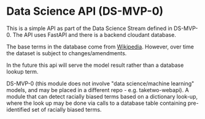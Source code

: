 # Data Science API (DS-MVP-0)

This is a simple API as part of the Data Science Stream defined in DS-MVP-0. The API uses FastAPI and there is a backend cloudant database. 

The base terms in the database come from [Wikipedia](https://en.wikipedia.org/wiki/List_of_ethnic_slurs). However, over time the dataset is subject to changes/amendments.

In the future this api will serve the model result rather than a database lookup term. 

DS-MVP-0 (this module does not involve "data science/machine learning" models, and may be placed in a different repo - e.g. taketwo-webapi). A module that can detect racially biased terms based on a dictionary look-up, where the look up may be done via calls to a database table containing pre-identified set of racially biased terms.